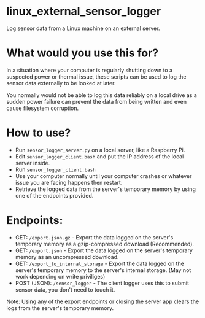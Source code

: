 # linux_external_sensor_logger
Log sensor data from a Linux machine on an external server.

# What would you use this for?
In a situation where your computer is regularly shutting down to a suspected power or thermal issue, 
these scripts can be used to log the sensor data externally to be looked at later.  

You normally would not be able to log this data reliably on a local drive as a sudden power failure can prevent 
the data from being written and even cause filesystem corruption.

# How to use?
- Run `sensor_logger_server.py` on a local server, like a Raspberry Pi.
- Edit `sensor_logger_client.bash` and put the IP address of the local server inside.
- Run `sensor_logger_client.bash`
- Use your computer normally until your computer crashes or whatever issue you are facing happens then restart.
- Retrieve the logged data from the server's temporary memory by using one of the endpoints provided.

# Endpoints:
- GET: `/export.json.gz` - Export the data logged on the server's temporary memory as a gzip-compressed download (Recommended).
- GET: `/export.json` - Export the data logged on the server's temporary memory as an uncompressed download.
- GET: `/export_to_internal_storage` - Export the data logged on the server's temporary memory to the server's internal storage. (May not work depending on write priviliges)
- POST (JSON): `/sensor_logger` - The client logger uses this to submit sensor data, you don't need to touch it.

Note: Using any of the export endpoints or closing the server app clears the logs from the server's temporary memory.
